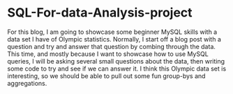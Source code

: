 # SQL-For-data-Analysis-project

For this blog, I am going to showcase some beginner MySQL skills with a data set I have of Olympic statistics. Normally, I start off a blog post with a question and try and answer that question by combing through the data. This time, and mostly because I want to showcase how to use MySQL queries, I will be asking several small questions about the data, then writing some code to try and see if we can answer it. I think this Olympic data set is interesting, so we should be able to pull out some fun group-bys and aggregations.
